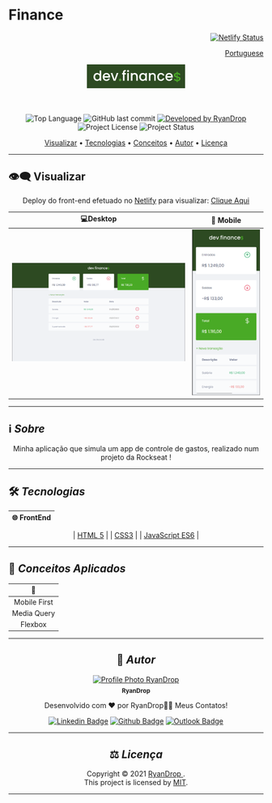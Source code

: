 # Finance

<div align="right">

[![Netlify Status](https://api.netlify.com/api/v1/badges/ae09d312-b1b0-498b-80df-39d51da1bd7f/deploy-status)](https://app.netlify.com/sites/finance-ryan-drop/deploys)
</div>

<div align="right">
  
  [Portuguese](README.md)
  
</div>

<div align="center">

  <img alt="finance-app" src="./assets/readme-images/logo-finance.png" />

</div>

<br>
<br>

<p align="center"> 
  <img alt="Top Language" src="https://img.shields.io/github/languages/top/RyanDrop/finance?color=3498db&style=for-the-badge">
  <img alt="GitHub last commit" src="https://img.shields.io/github/last-commit/RyanDrop/finance?color=3498db&style=for-the-badge&label=Ultimo%20Commit">   
  <a href="https://github.com/RyanDrop">
    <img alt="Developed by RyanDrop" src="https://img.shields.io/badge/Developer-RyanDrop-%3498db?color=3498db&style=for-the-badge&label=Desenvolvedor">
  </a>  
  <img alt="Project License" src="https://img.shields.io/apm/l/vim-mode?style=for-the-badge&label=licen%C3%A7a"/>   
   <img alt="Project Status" src="https://img.shields.io/badge/Concluído-%3498db?color=greem&style=for-the-badge&label=Status">

</p>

<p align="center">
 <a href="#eye_speech_bubble-visualizar">Visualizar</a> •
 <a href="#hammer_and_wrench-tecnologias">Tecnologias</a> • 
 <a href="#brain-conceitos-aplicados">Conceitos</a> •
 <a href="#boy-autor">Autor</a> •
 <a href="#balance_scale-licença">Licença</a>
</p>

---

## :eye_speech_bubble: **Visualizar**

<div align="center">


Deploy do front-end efetuado no [Netlify](https://www.netlify.com/) para visualizar: [Clique Aqui](https://finance-ryan-drop.netlify.app/)

|                            :computer:Desktop                             |                             :iphone: Mobile                             |
| :----------------------------------------------------------------------: | :---------------------------------------------------------------------: |
| <kbd><img src="./assets/readme-images/desktop-finance.png" alt="Desktop"/></kbd> | <kbd><img src="./assets/readme-images/mobile-finance.png" alt="Mobile"/></kbd> |

</div>
  
---
## :information_source: _Sobre_

<div align="center">

Minha aplicação que simula um app de controle de gastos, realizado num projeto da Rockseat !

---

</div>

## :hammer_and_wrench: _Tecnologias_

<div align="center">

| :globe_with_meridians: FrontEnd |
| :-----------------------------: |

| [HTML 5](https://www.w3schools.com/html/) |
| [CSS3](https://www.w3schools.com/css/) |
| [JavaScript ES6](https://developer.mozilla.org/en-US/docs/Web/JavaScript) |

</div>

---

## :brain: _Conceitos Aplicados_

<div align="center">

|     :page_facing_up:     |
| :----------------------: |
|       Mobile First       |
|       Media Query        |
|         Flexbox          |

---

## :boy: _Autor_

<div align="center">

<a href="https://github.com/RyanDrop">
 <img src="https://avatars.githubusercontent.com/RyanDrop"  width="100px;" alt="Profile Photo RyanDrop"/>
 <br/>
 <sub><b>RyanDrop</b></sub>
</a>

Desenvolvido com ❤️ por RyanDrop👋🏽 Meus Contatos!


[![Linkedin Badge](https://img.shields.io/badge/-RyanDrop?style=flat-square&logo=Linkedin&logoColor=white)](https://www.linkedin.com/in/ryan-nascimento-7204a4217/)
[![Github Badge](https://img.shields.io/badge/-RyanDrop-000?style=flat-square&logo=Github&logoColor=white)](https://github.com/RyanDrop)
[![Outlook Badge](https://img.shields.io/badge/-RyanDrop-0078d4?style=flat-square&logo=microsoft-outlook&logoColor=white)](mailto:ryangithub7509@gmail.com)

</div>

---
## :balance_scale: _Licença_

<div align="center">

Copyright ©️ 2021 [RyanDrop ](https://github.com/RyanDrop).<br />
This project is licensed by [MIT](./LICENSE).

</div>

---
